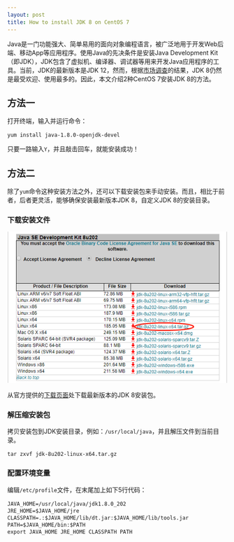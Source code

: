 ```yaml
---
layout: post
title: How to install JDK 8 on CentOS 7
---
```


Java是一门功能强大、简单易用的面向对象编程语言，被广泛地用于开发Web后端、移动App等应用程序。使用Java的先决条件是安装Java Development Kit（即JDK），JDK包含了虚拟机、编译器、调试器等用来开发Java应用程序的工具。当前，JDK的最新版本是JDK 12，然而，根据[市场调查][1]的结果，JDK 8仍然是最受欢迎、使用最多的。因此，本文介绍2种CentOS 7安装JDK 8的方法。

## 方法一

打开终端，输入并运行命令：

```text
yum install java-1.8.0-openjdk-devel
```

只要一路输入`Y`，并且敲击回车，就能安装成功！

## 方法二

除了`yum`命令这种安装方法之外，还可以下载安装包来手动安装。而且，相比于前者，后者更灵活，能够确保安装最新版本JDK 8，自定义JDK 8的安装目录。

### 下载安装文件

![JDK 8安装包][3]

从官方提供的[下载页面][2]处下载最新版本的JDK 8安装包。

### 解压缩安装包

拷贝安装包到JDK安装目录，例如：`/usr/local/java`，并且解压文件到当前目录。

```text
tar zxvf jdk-8u202-linux-x64.tar.gz
```
### 配置环境变量

编辑`/etc/profile`文件，在末尾加上如下5行代码：

```text
JAVA_HOME=/usr/local/java/jdk1.8.0_202
JRE_HOME=$JAVA_HOME/jre
CLASSPATH=.:$JAVA_HOME/lib/dt.jar:$JAVA_HOME/lib/tools.jar
PATH=$JAVA_HOME/bin:$PATH
export JAVA_HOME JRE_HOME CLASSPATH PATH
```

[1]: https://www.jetbrains.com/zh-cn/lp/devecosystem-2019/java/
[2]: https://www.oracle.com/technetwork/java/javase/downloads/java-archive-javase8-2177648.html
[3]: ../images/2019/5/30/1.png